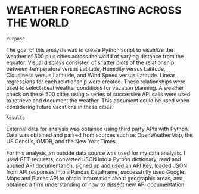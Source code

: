 # WEATHER FORECASTING ACROSS THE WORLD
    Purpose
    
 The goal of this analysis was to create Python script to visualize the weather of 500 plus cities across the world of varying distance from the equator. Visual displays consisted of scatter plots of the relationship between Temperature versus Latitude, Humidity versus Latitude, Cloudiness versus Latitiude, and Wind Speed versus Latitude. Linear regressions for each relationship were created. These relationships were used to select ideal weather conditions for vacation planning. A weather check on these 500 cities using a series of successive API calls were used to retrieve and document the weather. This document could be used when considering future vacations in these cities.
 
    Results

External data for analysis was obtained using third party APIs with Python. Data was obtained and parsed from sources such as OpenWeatherMap, the US Census, OMDB, and the New York Times.

For this analysis, an outside data source was used for my data analysis. I used GET requests, converted JSON into a Python dictionary, read and applied API documentation, signed up and used an API Key, loaded JSON from API responses into a Pandas DataFrame, successfully used Google Maps and Places API to obtain information about geographic areas, and obtained a firm understanding of how to dissect new API documentation.

